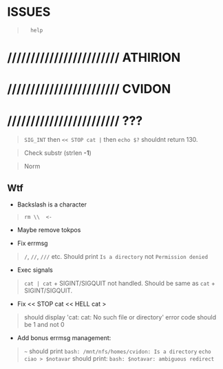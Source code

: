 
#           ISSUES

>       help

# //////////////////////// ATHIRION

# //////////////////////// CVIDON

# //////////////////////// ???


> `SIG_INT` then `<< STOP cat |` then `echo $?` shouldnt return 130.

> Check substr (strlen **-1**)

> Norm

##  Wtf

- Backslash is a character
> `rm \\  <-`

- Maybe remove tokpos

- Fix errmsg
> `/`, `//`, `///` etc. Should print `Is a directory` not `Permission denied`

- Exec signals
> `cat | cat` + SIGINT/SIGQUIT not handled.
> Should be same as `cat` + SIGINT/SIGQUIT.

- Fix << STOP cat << HELL cat >
> should display 'cat: cat: No such file or directory'
> error code should be 1 and not 0

- Add bonus errmsg management:
> `~` should print `bash: /mnt/nfs/homes/cvidon: Is a directory`
> `echo ciao > $notavar` should print: `bash: $notavar: ambiguous redirect`
